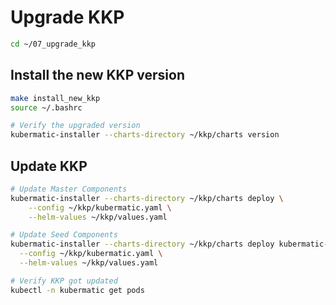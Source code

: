 # Upgrade KKP

```bash
cd ~/07_upgrade_kkp
```

## Install the new KKP version

```bash
make install_new_kkp
source ~/.bashrc

# Verify the upgraded version
kubermatic-installer --charts-directory ~/kkp/charts version
```

## Update KKP

```bash
# Update Master Components
kubermatic-installer --charts-directory ~/kkp/charts deploy \
    --config ~/kkp/kubermatic.yaml \
    --helm-values ~/kkp/values.yaml

# Update Seed Components
kubermatic-installer --charts-directory ~/kkp/charts deploy kubermatic-seed \
  --config ~/kkp/kubermatic.yaml \
  --helm-values ~/kkp/values.yaml     

# Verify KKP got updated
kubectl -n kubermatic get pods
```    
